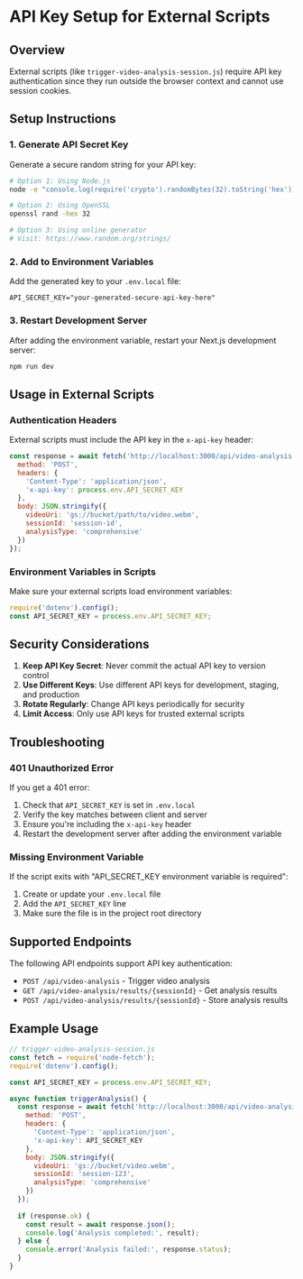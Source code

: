 # API Key Setup for External Scripts

## Overview
External scripts (like `trigger-video-analysis-session.js`) require API key authentication since they run outside the browser context and cannot use session cookies.

## Setup Instructions

### 1. Generate API Secret Key
Generate a secure random string for your API key:
```bash
# Option 1: Using Node.js
node -e "console.log(require('crypto').randomBytes(32).toString('hex'))"

# Option 2: Using OpenSSL
openssl rand -hex 32

# Option 3: Using online generator
# Visit: https://www.random.org/strings/
```

### 2. Add to Environment Variables
Add the generated key to your `.env.local` file:
```env
API_SECRET_KEY="your-generated-secure-api-key-here"
```

### 3. Restart Development Server
After adding the environment variable, restart your Next.js development server:
```bash
npm run dev
```

## Usage in External Scripts

### Authentication Headers
External scripts must include the API key in the `x-api-key` header:
```javascript
const response = await fetch('http://localhost:3000/api/video-analysis', {
  method: 'POST',
  headers: {
    'Content-Type': 'application/json',
    'x-api-key': process.env.API_SECRET_KEY
  },
  body: JSON.stringify({
    videoUri: 'gs://bucket/path/to/video.webm',
    sessionId: 'session-id',
    analysisType: 'comprehensive'
  })
});
```

### Environment Variables in Scripts
Make sure your external scripts load environment variables:
```javascript
require('dotenv').config();
const API_SECRET_KEY = process.env.API_SECRET_KEY;
```

## Security Considerations

1. **Keep API Key Secret**: Never commit the actual API key to version control
2. **Use Different Keys**: Use different API keys for development, staging, and production
3. **Rotate Regularly**: Change API keys periodically for security
4. **Limit Access**: Only use API keys for trusted external scripts

## Troubleshooting

### 401 Unauthorized Error
If you get a 401 error:
1. Check that `API_SECRET_KEY` is set in `.env.local`
2. Verify the key matches between client and server
3. Ensure you're including the `x-api-key` header
4. Restart the development server after adding the environment variable

### Missing Environment Variable
If the script exits with "API_SECRET_KEY environment variable is required":
1. Create or update your `.env.local` file
2. Add the `API_SECRET_KEY` line
3. Make sure the file is in the project root directory

## Supported Endpoints

The following API endpoints support API key authentication:
- `POST /api/video-analysis` - Trigger video analysis
- `GET /api/video-analysis/results/{sessionId}` - Get analysis results
- `POST /api/video-analysis/results/{sessionId}` - Store analysis results

## Example Usage

```javascript
// trigger-video-analysis-session.js
const fetch = require('node-fetch');
require('dotenv').config();

const API_SECRET_KEY = process.env.API_SECRET_KEY;

async function triggerAnalysis() {
  const response = await fetch('http://localhost:3000/api/video-analysis', {
    method: 'POST',
    headers: {
      'Content-Type': 'application/json',
      'x-api-key': API_SECRET_KEY
    },
    body: JSON.stringify({
      videoUri: 'gs://bucket/video.webm',
      sessionId: 'session-123',
      analysisType: 'comprehensive'
    })
  });
  
  if (response.ok) {
    const result = await response.json();
    console.log('Analysis completed:', result);
  } else {
    console.error('Analysis failed:', response.status);
  }
}
```
